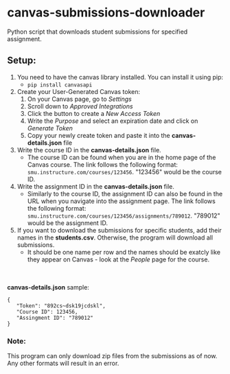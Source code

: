 # canvas-submissions-downloader

Python script that downloads student submissions for specified assignment.

## Setup:

1. You need to have the canvas library installed. You can install it using pip:
   - `pip install canvasapi`
2. Create your User-Generated Canvas token:
   1. On your Canvas page, go to _Settings_
   2. Scroll down to _Approved Integrations_
   3. Click the button to create a _New Access Token_
   4. Write the _Purpose_ and select an expiration date and click on _Generate Token_
   5. Copy your newly create token and paste it into the **canvas-details.json** file
3. Write the course ID in the **canvas-details.json** file.
   - The course ID can be found when you are in the home page of the Canvas course. The link follows the following format: `smu.instructure.com/courses/123456`. "123456" would be the course ID.
4. Write the assignment ID in the **canvas-details.json** file.
   - Similarly to the course ID, the assignment ID can also be found in the URL when you navigate into the assignment page. The link follows the following format: `smu.instructure.com/courses/123456/assignments/789012`. "789012" would be the assignment ID.
5. If you want to download the submissions for specific students, add their names in the **students.csv**. Otherwise, the program will download all submissions.
   - It should be one name per row and the names should be exatcly like they appear on Canvas - look at the _People_ page for the course.

<br/><br/>**canvas-details.json** sample:

```
{
   "Token": "892cs~dsk19jcdskl",
   "Course ID": 123456,
   "Assingment ID": "789012"
}
```

### Note:

This program can only download zip files from the submissions as of now. Any other formats will result in an error.
